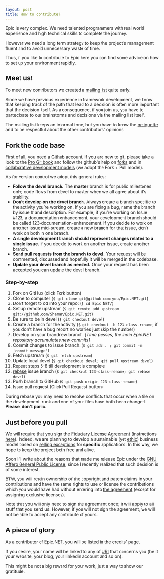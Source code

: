 ```yaml
---
layout: post
title: How to contribute?
---
```

Epic is very complex. We need talented programmers with real world
experience and high technical skills to complete the journey.

However we need a long term strategy to keep the project's management fluent 
and to avoid unnecessary waste of time.

Thus, if you like to contribute to Epic here you can find some advice on how to
set up your environment rapidly.

Meet us!
--------
To meet new contributors we created a [mailing list][1] quite early.

Since we have previous experience in framework development, we know that keeping
track of the path that lead to a decision is often more important that the 
decision itself. As a consequence, if you join us, you have to partecipate to our brainstorms and decisions via the mailing list itself.

The mailing list keeps an informal tone, but you have to know the 
[netiquette][2] and to be respectful about the other contributors' opinions.

Fork the code base
------------------
First of all, you need a [Github][3] account. If you are new to git, please
take a look to the [Pro Git book][4] and follow the github's help on [forks][5]
and in [collaborative development models][6] (we adopt the Fork + Pull model).

As for version control we adopt this general rules:

* **Follow the devel branch.** The **master** branch is for 
  public milestones only; code flows from devel to master when we all agree 
  about it's stability.
* **Don’t develop on the devel branch.** Always create a branch 
  specific to the activity you’re working on. 
  If you are fixing a bug, name the branch by issue # and description. 
  For example, if you’re working on Issue #123, a documentation enhancement, 
  your development branch should be called 123-documentation-enhancement. 
  If you decide to work on another issue mid-stream, create a new branch for 
  that issue, don’t work on both in one branch.
* **A single development branch should represent changes related to a single 
  issue.** If you decide to work on another issue, create another branch.
* **Send pull requests from the branch to devel.** Your request will be 
  commented, discussed and hopefully it will be merged in the codebase.
* **Update your devel branch as needed.** Once your request has been accepted
  you can update the devel branch.
  
### Step-by-step ###

1. Fork on GitHub (click Fork button)
2. Clone to computer (`$ git clone git@github.com:you/Epic.NET.git`)
3. Don’t forget to cd into your repo: (`$ cd Epic.NET/`)
4. Set up remote upstream (`$ git remote add upstream git://github.com/Shamar/Epic.NET.git`)
5. Be sure to be in devel (`$ git checkout devel`)
6. Create a branch for the activity (`$ git checkout -b 123-class-rename`, if you don’t have a bug report no worries just skip the number)
7. Develop on your brandnew branch. _[Time passes, the main Epic.NET repository accumulates new commits]_
8. Commit changes to issue branch. (`$ git add . ; git commit -m 'commit message'`)
9. Fetch upstream (`$ git fetch upstream`)
10. Update local devel (`$ git checkout devel; git pull upstream devel`)
11. Repeat steps 5-8 till development is complete
12. [rebase][7] issue branch (`$ git checkout 123-class-rename; git rebase devel`)
13. Push branch to GitHub (`$ git push origin 123-class-rename`)
14. Issue pull request (Click Pull Request button)

During rebase you may need to resolve conflicts that occur when a file on the 
development trunk and one of your files have both been changed. 
**Please, don't panic.**

Just before you pull
--------------------
We will require that you sign the [Fiduciary License Agreement][fla] 
(instructions [here][fla2]). 
Indeed, we are planning to develop a sustainable (yet [ethic][9]) business model 
based on [selling exceptions][10] for **specific** applications. 
In this way, we hope to keep the project both free and alive.

Soon I'll write about the reasons that made me release Epic under the 
[GNU Affero General Public License][8], since I recently realized that such 
decision is of some interest.

BTW, you will retain ownership of the copyright and patent claims in your 
contributions and have the same rights to use or license the contributions 
which you would have had without entering into [the agreement][11] (except for 
assigning exclusive licenses).

Note that you will only need to sign the agreement once; it will apply to 
all stuff that you send us. However, if you will not sign the agreement, we 
will not be able to accept any contribute of yours.

A piece of glory
----------------
As a contributor of Epic.NET, you will be listed in the credits' page.

If you desire, your name will be linked to any of [URI][12] that concerns you 
(be it your website, your blog, your linkedin account and so on).

This might be not a big reward for your work, just a way to show our gratitude.


[1]: https://groups.google.com/group/epic-net/ "Epic's mailing list"
[2]: http://tools.ietf.org/html/rfc1855 "Netiquette Guidelines"
[3]: https://github.com/
[4]: http://progit.org/book/
[5]: http://help.github.com/fork-a-repo/
[6]: http://help.github.com/send-pull-requests/
[7]: http://progit.org/book/ch3-6.html
[8]: http://epic.tesio.it/license.html
[9]: http://www.vatican.va/holy_father/benedict_xvi/speeches/2011/august/documents/hf_ben-xvi_spe_20110818_intervista-madrid_en.html "Ethics should guide economics"
[10]: http://www.gnu.org/philosophy/selling-exceptions.html "Stallman on selling exceptions." 
[11]: http://www.fsf.org/blogs/rms/assigning-copyright "How our agreement will work."
[12]: http://tools.ietf.org/rfc/rfc3986.txt
[fla]: http://epic.tesio.it/doc/FLA.pdf
[fla2]: http://epic.tesio.it/2011/09/25/governance-and-copyright.html#license_agreements
